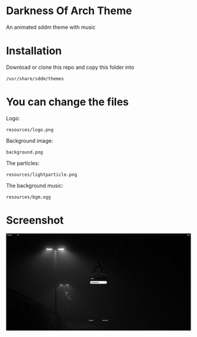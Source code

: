 # Darkness Of Arch Theme

An animated sddm theme with music

# Installation

Download or clone this repo and copy this folder into
    
    /usr/share/sddm/themes

# You can change the files

Logo:

    resources/logo.png

Background image:

    background.png
    
The particles:

    resources/lightparticle.png
    
The background music:

    resources/bgm.ogg
    
# Screenshot
    
![screenshot](screenshot.jpg)
